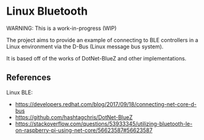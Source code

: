 ﻿# Linux Bluetooth

WARNING: This is a work-in-progress (WIP)

The project aims to provide an example of connecting to BLE controllers in a Linux environment via the D-Bus (Linux message bus system).


It is based off of the works of DotNet-BlueZ and other implementations.

## References

Linux BLE:
* https://developers.redhat.com/blog/2017/09/18/connecting-net-core-d-bus
* https://github.com/hashtagchris/DotNet-BlueZ
* https://stackoverflow.com/questions/53933345/utilizing-bluetooth-le-on-raspberry-pi-using-net-core/56623587#56623587
